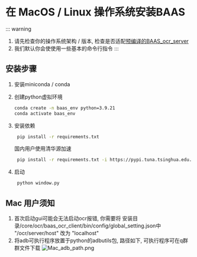 # 在 MacOS / Linux 操作系统安装BAAS
::: warning
1. 请先检查你的操作系统架构 / 版本, 检查是否适配[预编译的BAAS_ocr_server](/develop_doc/script/ocr#预编译版本-prebuild-version)
2. 我们默认你会使使用一些基本的命令行指令
:::


## 安装步骤

1. 安装miniconda / conda
2. 创建python虚拟环境
    ```bash
    conda create -n baas_env python=3.9.21
    conda activate baas_env
    ```
3. 安装依赖
   ```bash
    pip install -r requirements.txt
    ```
   国内用户使用清华源加速

   ```bash
    pip install -r requirements.txt -i https://pypi.tuna.tsinghua.edu.cn/simple
    ```

4. 启动
   ```bash
    python window.py
    ```

## Mac 用户须知

1. 首次启动gui可能会无法启动ocr报错, 你需要将 安装目录/core/ocr/baas_ocr_client/bin/config/global_setting.json中 "/ocr/server/host" 改为 "localhost"
2. 将adb可执行程序放置于python的adbutils包, 路径如下, 可执行程序可在q群群文件下载
![Mac_adb_path.png](/assets/install/Mac_adb_path.png)
